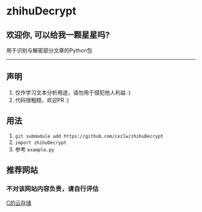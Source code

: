 # zhihuDecrypt

## 欢迎你, 可以给我一颗星星吗? 

用于识别与解密部分文章的Python包

---

## 声明

1. 仅作学习文本分析用途，请勿用于侵犯他人利益 :)
2. 代码很粗糙，欢迎PR :)

## 用法

1. `git submodule add https://github.com/cxzlw/zhihuDecrypt`
2. `import zhihuDecrypt`
3. 参考 `example.py`

## 推荐网站

### 不对该网站内容负责，请自行评估

[C的云存储](https://cdycc.cn/)

